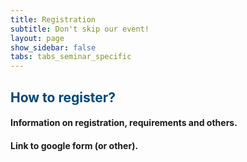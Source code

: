 ```yaml
---
title: Registration
subtitle: Don't skip our event! 
layout: page
show_sidebar: false
tabs: tabs_seminar_specific
---
```


## <span style="color:#004777">  How to register? </span>   
#### Information on registration, requirements and others.
#### Link to google form (or other).
